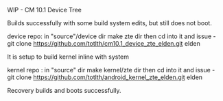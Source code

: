 WIP - CM 10.1 Device Tree

Builds successfully with some build system edits, but still does not boot.

device repo: in "source"/device dir make zte dir then cd into it and issue - 
git clone https://github.com/totlth/cm10.1_device_zte_elden.git elden

It is setup to build kernel inline with system

kernel repo : in "source" dir make kernel/zte dir then cd into it and issue -
git clone https://github.com/totlth/android_kernel_zte_elden.git elden

Recovery builds and boots successfully.
